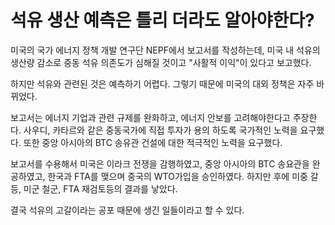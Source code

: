# 석유 생산 예측은 틀리 더라도 알아야한다?

미국의 국가 에너지 정책 개발 연구단 NEPF에서  보고서를 작성하는데, 미국 내 석유의 생산량 감소로 중동 석유 의존도가 심해질 것이고 "사활적 이익"이 있다고 보고했다. 

하지만 석유와 관련된 것은 예측하기 어렵다. 그렇기 때문에 미국의 대외 정책은 자주 바뀌었다. 

보고서는 에너지 기업과 관련 규제를 완화하고, 에너지 안보를 고려해야한다고 주장한다. 
사우디, 카타르와 같은 중동국가에 직접 투자가 용의 하도록 국가적인 노력을 요구했다. 또한 중앙 아시아의 BTC 송유관 건설에 대한 적극적인 노력을 요구했다. 

보고서를 수용해서 미국은 이라크 전쟁을 감행하였고, 중앙 아시아의 BTC 송요관을 완공하였고, 한국과 FTA를 맺으며 중국의 WTO가입을 승인하였다. 하지만 후에 미중 갈등, 미군 철군, FTA 재검토등의 결과를 낳았다. 

결국 석유의 고갈이라는 공포 때문에 생긴 일들이라고 할 수 있다. 


